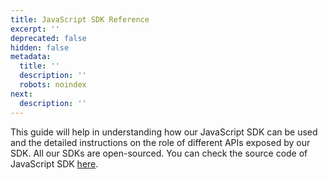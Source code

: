 ```yaml
---
title: JavaScript SDK Reference
excerpt: ''
deprecated: false
hidden: false
metadata:
  title: ''
  description: ''
  robots: noindex
next:
  description: ''
---
```

This guide will help in understanding how our JavaScript SDK can be used and the detailed instructions on the role of different APIs exposed by our SDK. All our SDKs are open-sourced. You can check the source code of JavaScript SDK [here](https://github.com/wingify/vwo-node-sdk).
